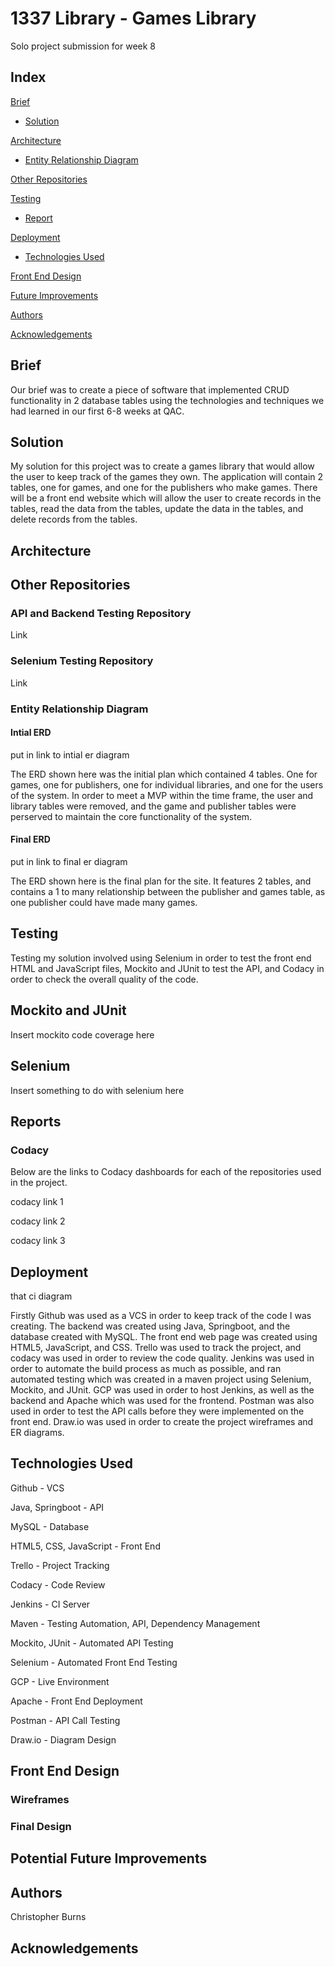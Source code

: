 # 1337 Library - Games Library



<p>Solo project submission for week 8</p>



## Index



[Brief](#brief) 

* [Solution](#solution) 



[Architecture](#architecture)

* [Entity Relationship Diagram](#erd) 



[Other Repositories](#or)

[Testing](#testing)

* [Report](#report) 



[Deployment](#deployment)

* [Technologies Used](#techused)



[Front End Design](#fedesign)



[Future Improvements](#improvements)



[Authors](#authors)



[Acknowledgements](#acknowledgements)



<a name="brief"></a>


## Brief



<p>Our brief was to create a piece of software that implemented CRUD functionality in 2 database tables using the technologies and techniques we had learned in our first 6-8 weeks at QAC.</p>


<a name="solution"></a>


## Solution

<p>My solution for this project was to create a games library that would allow the user to keep track of the games they own. The application will contain 2 tables, one for games, and one for the publishers who make games. There will be a front end website which will allow the user to create records in the tables, read the data from the tables, update the data in the tables, and delete records from the tables.</p>

<a name="architecture"></a>


## Architecture

<a name="or"></a>


## Other Repositories

### API and Backend Testing Repository

<p>Link</p>

### Selenium Testing Repository

<p>Link</p>

<a name="erd"></a>


### Entity Relationship Diagram

#### Intial ERD

<p>put in link to intial er diagram</p>

<p>The ERD shown here was the initial plan which contained 4 tables. One for games, one for publishers, one for individual libraries, and one for the users of the system. In order to meet a MVP within the time frame, the user and library tables were removed, and the game and publisher tables were perserved to maintain the core functionality of the system.</p>

#### Final ERD

<p>put in link to final er diagram</p>

<p>The ERD shown here is the final plan for the site. It features 2 tables, and contains a 1 to many relationship between the publisher and games table, as one publisher could have made many games.</p>

<a name="testing"></a>


## Testing

<p>Testing my solution involved using Selenium in order to test the front end HTML and JavaScript files, Mockito and JUnit to test the API, and Codacy in order to check the overall quality of the code.</p>

## Mockito and JUnit

<p>Insert mockito code coverage here</p>

<p></p>

## Selenium

<p>Insert something to do with selenium here</p>

<p></p>

<a name="report"></a>


## Reports

### Codacy

<p>Below are the links to Codacy dashboards for each of the repositories used in the project.</p>

<p>codacy link 1</p>

<p>codacy link 2</p>

<p>codacy link 3</p>

<a name="deployment"></a>


## Deployment

<p>that ci diagram</p>

<p>Firstly Github was used as a VCS in order to keep track of the code I was creating. The backend was created using Java, Springboot, and the database created with MySQL. The front end web page was created using HTML5, JavaScript, and CSS. Trello was used to track the project, and codacy was used in order to review the code quality. Jenkins was used in order to automate the build process as much as possible, and ran automated testing which was created in a maven project using Selenium, Mockito, and JUnit. GCP was used in order to host Jenkins, as well as the backend and Apache which was used for the frontend. Postman was also used in order to test the API calls before they were implemented on the front end. Draw.io was used in order to create the project wireframes and ER diagrams.</p>

<a name="techused"></a>


## Technologies Used

<p>Github - VCS</p>
<p>Java, Springboot - API</p>
<p>MySQL - Database</p>
<p>HTML5, CSS, JavaScript - Front End</p>
<p>Trello - Project Tracking</p>
<p>Codacy - Code Review</p>
<p>Jenkins - CI Server</p>
<p>Maven - Testing Automation, API, Dependency Management</p>
<p>Mockito, JUnit - Automated API Testing</p>
<p>Selenium - Automated Front End Testing</p>
<p>GCP - Live Environment</p>
<p>Apache - Front End Deployment</p>
<p>Postman - API Call Testing</p>
<p>Draw.io - Diagram Design</p>

<a name="fedesign"></a>


## Front End Design

### Wireframes

### Final Design

<a name="improvements"></a>


## Potential Future Improvements

<a name="authors"></a>


## Authors

<p>Christopher Burns</p>

<a name="acknowledgements"></a>


## Acknowledgements